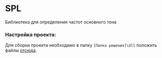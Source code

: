 # SPL

Библиотека для определения частот основного тона

### Настройка проекта:
Для сборки проекта необходимо в папку `[Папка решения]\dll` положить файлы [отсюда](https://goo.gl/wfvZm0).